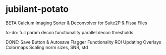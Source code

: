 # jubilant-potato
BETA Calcium Imaging Sorter &amp; Deconvolver for Suite2P & Fissa Files


to-do:
full param decon functionality
parallel decon
thresholds

DONE:
Save Button & Autosave Flagger Functionality
ROI Updating
Overlays
Colormaps
Scaling
norm sizes, SNR, std

